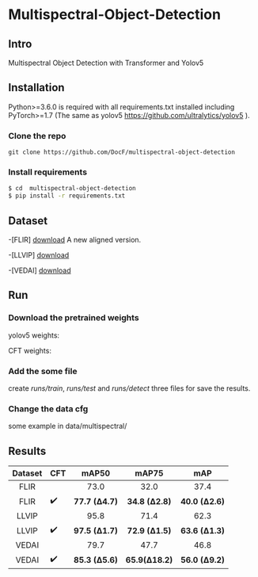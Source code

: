 # Multispectral-Object-Detection

## Intro
Multispectral Object Detection with Transformer and Yolov5



## Installation 
Python>=3.6.0 is required with all requirements.txt installed including PyTorch>=1.7 (The same as yolov5 https://github.com/ultralytics/yolov5 ).

### Clone the repo
    git clone https://github.com/DocF/multispectral-object-detection
  
### Install requirements
 ```bash
$ cd  multispectral-object-detection
$ pip install -r requirements.txt
```

## Dataset
-[FLIR]  [download](http://shorturl.at/ahAY4) A new aligned version.

-[LLVIP]  [download](https://github.com/bupt-ai-cz/LLVIP)

-[VEDAI]  [download](https://downloads.greyc.fr/vedai/)

## Run
### Download the pretrained weights
yolov5 weights:

CFT weights:

### Add the some file 
create *runs/train*, *runs/test* and *runs/detect* three files for save the results.

### Change the data cfg
some example in data/multispectral/


## Results

|Dataset|CFT|mAP50|mAP75|mAP|
|:---------: |------------|:-----:|:-----------------:|:-------------:|
|FLIR||73.0|32.0|37.4|
|FLIR| ✔️ |**77.7 (Δ4.7)**|**34.8 (Δ2.8)**|**40.0 (Δ2.6)**|
|LLVIP||95.8|71.4|62.3|
|LLVIP| ✔️ |**97.5 (Δ1.7)**|**72.9 (Δ1.5)**|**63.6 (Δ1.3)**|
|VEDAI||79.7 | 47.7  | 46.8
|VEDAI| ✔️ |**85.3 (Δ5.6)**|**65.9(Δ18.2)**|**56.0 (Δ9.2)**|


  

